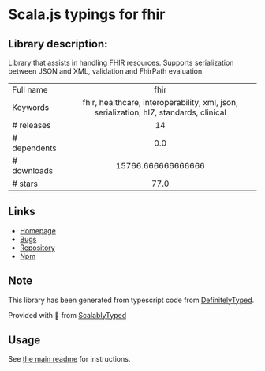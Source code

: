 
# Scala.js typings for fhir


## Library description:
Library that assists in handling FHIR resources. Supports serialization between JSON and XML, validation and FhirPath evaluation.

|                    |                 |
| ------------------ | :-------------: |
| Full name          | fhir |
| Keywords           | fhir, healthcare, interoperability, xml, json, serialization, hl7, standards, clinical |
| # releases         | 14 |
| # dependents       | 0.0 |
| # downloads        | 15766.666666666666 |
| # stars            | 77.0 |

## Links
- [Homepage](https://github.com/lantanagroup/FHIR.js#readme)
- [Bugs](https://github.com/lantanagroup/FHIR.js/issues)
- [Repository](https://github.com/lantanagroup/FHIR.js)
- [Npm](https://www.npmjs.com/package/fhir)
    


## Note
This library has been generated from typescript code from [DefinitelyTyped](https://definitelytyped.org).

Provided with :purple_heart: from [ScalablyTyped](https://github.com/oyvindberg/ScalablyTyped)

## Usage
See [the main readme](../../readme.md) for instructions.


